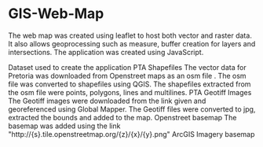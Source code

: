 # GIS-Web-Map
The web map was created using leaflet to host both vector and raster data. It also allows geoprocessing such as measure, buffer creation for layers and intersections. The application was created using JavaScript.

Dataset used to create the application
PTA Shapefiles
The vector data for Pretoria was downloaded from Openstreet maps as an osm file .
The osm file was converted to shapefiles using   QGIS.
The shapefiles extracted from the osm file were points, polygons, lines and multilines.
PTA Geotiff Images
The Geotiff images were downloaded from the link given and georeferenced using Global Mapper. 
The Geotiff files were converted to jpg, extracted the bounds and added to the map.
Openstreet basemap
The basemap was added using the link "http://{s}.tile.openstreetmap.org/{z}/{x}/{y}.png"
ArcGIS Imagery basemap

